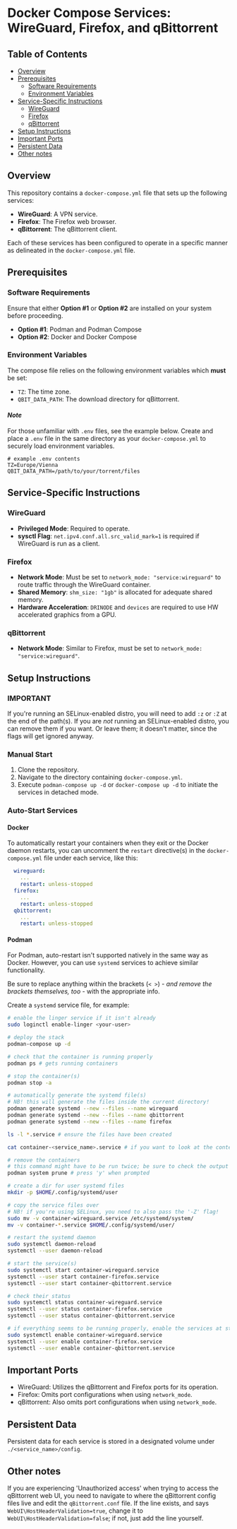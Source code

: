 # Docker Compose Services: WireGuard, Firefox, and qBittorrent

## Table of Contents

- [Overview](#overview)
- [Prerequisites](#prerequisites)
  - [Software Requirements](#software-requirements)
  - [Environment Variables](#environment-variables)
- [Service-Specific Instructions](#service-specific-instructions)
  - [WireGuard](#wireguard)
  - [Firefox](#firefox)
  - [qBittorrent](#qbittorrent)
- [Setup Instructions](#setup-instructions)
- [Important Ports](#important-ports)
- [Persistent Data](#persistent-data)
- [Other notes](#other-notes)

## Overview

This repository contains a `docker-compose.yml` file that sets up the following services:

- **WireGuard**: A VPN service.
- **Firefox**: The Firefox web browser.
- **qBittorrent**: The qBittorrent client.

Each of these services has been configured to operate in a specific manner as delineated in the `docker-compose.yml` file.

## Prerequisites

### Software Requirements

Ensure that either **Option #1** or **Option #2** are installed on your system before proceeding.

- **Option #1**: Podman and Podman Compose
- **Option #2**: Docker and Docker Compose

### Environment Variables

The compose file relies on the following environment variables which **must** be set:

- `TZ`: The time zone.
- `QBIT_DATA_PATH`: The download directory for qBittorrent.

#### *Note*

For those unfamiliar with `.env` files, see the example below. Create and place a `.env` file in the same directory as your `docker-compose.yml` to securely load environment variables.

```env
# example .env contents
TZ=Europe/Vienna
QBIT_DATA_PATH=/path/to/your/torrent/files
```

## Service-Specific Instructions

### WireGuard

- **Privileged Mode**: Required to operate.
- **sysctl Flag**: `net.ipv4.conf.all.src_valid_mark=1` is required if WireGuard is run as a client.
  
### Firefox

- **Network Mode**: Must be set to `network_mode: "service:wireguard"` to route traffic through the WireGuard container.
- **Shared Memory**: `shm_size: "1gb"` is allocated for adequate shared memory.
- **Hardware Acceleration**: `DRINODE` and `devices` are required to use HW accelerated graphics from a GPU.

### qBittorrent

- **Network Mode**: Similar to Firefox, must be set to `network_mode: "service:wireguard"`.

## Setup Instructions

### IMPORTANT
If you're running an SELinux-enabled distro, you will need to add `:z` or `:Z` at the end of the path(s).
If you are *not* running an SELinux-enabled distro, you can remove them if you want. Or leave them; it doesn't matter, since the flags will get ignored anyway.

### Manual Start

1. Clone the repository.
2. Navigate to the directory containing `docker-compose.yml`.
3. Execute `podman-compose up -d` or `docker-compose up -d` to initiate the services in detached mode.

### Auto-Start Services

#### Docker
To automatically restart your containers when they exit or the Docker daemon restarts, you can uncomment the `restart` directive(s) in the `docker-compose.yml` file under each service, like this:

```yaml
  wireguard:
    ...
    restart: unless-stopped
  firefox:
    ...
    restart: unless-stopped
  qbittorrent:
    ...
    restart: unless-stopped
```

#### Podman
For Podman, auto-restart isn't supported natively in the same way as Docker. However, you can use `systemd` services to achieve similar functionality.

Be sure to replace anything within the brackets (`< >`) - *and remove the brackets themselves, too* - with the appropriate info.

Create a `systemd` service file, for example:

```bash
# enable the linger service if it isn't already
sudo loginctl enable-linger <your-user>

# deploy the stack
podman-compose up -d

# check that the container is running properly
podman ps # gets running containers

# stop the container(s)
podman stop -a

# automatically generate the systemd file(s)
# NB! this will generate the files inside the current directory!
podman generate systemd --new --files --name wireguard
podman generate systemd --new --files --name qbittorrent
podman generate systemd --new --files --name firefox

ls -l *.service # ensure the files have been created

cat container-<service_name>.service # if you want to look at the contents

# remove the containers
# this command might have to be run twice; be sure to check the output after the first run
podman system prune # press 'y' when prompted

# create a dir for user systemd files
mkdir -p $HOME/.config/systemd/user

# copy the service files over
# NB! if you're using SELinux, you need to also pass the '-Z' flag!
sudo mv -v container-wireguard.service /etc/systemd/system/
mv -v container-*.service $HOME/.config/systemd/user/

# restart the systemd daemon
sudo systemctl daemon-reload
systemctl --user daemon-reload

# start the service(s)
sudo systemctl start container-wireguard.service
systemctl --user start container-firefox.service
systemctl --user start container-qbittorrent.service

# check their status
sudo systemctl status container-wireguard.service
systemctl --user status container-firefox.service
systemctl --user status container-qbittorrent.service

# if everything seems to be running properly, enable the services at startup
sudo systemctl enable container-wireguard.service
systemctl --user enable container-firefox.service
systemctl --user enable container-qbittorrent.service
```

## Important Ports

- WireGuard: Utilizes the qBittorrent and Firefox ports for its operation.
- Firefox: Omits port configurations when using `network_mode`.
- qBittorrent: Also omits port configurations when using `network_mode`.

## Persistent Data

Persistent data for each service is stored in a designated volume under `./<service_name>/config`.

## Other notes
If you are experiencing 'Unauthorized access' when trying to access the qBittorrent web UI, you need to navigate to where the qBittorrent config files live and edit the `qBittorrent.conf` file.
If the line exists, and says `WebUI\HostHeaderValidation=true`, change it to `WebUI\HostHeaderValidation=false`; if not, just add the line yourself.
